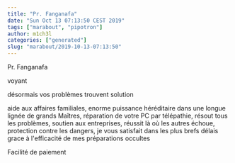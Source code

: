 ```yaml
---
title: "Pr. Fanganafa"
date: "Sun Oct 13 07:13:50 CEST 2019"
tags: ["marabout", "pipotron"]
author: m1ch3l
categories: ["generated"]
slug: "marabout/2019-10-13-07:13:50"
---
```


Pr. Fanganafa

voyant

désormais vos problèmes trouvent solution

aide aux affaires familiales, enorme puissance héréditaire dans une longue lignée de grands Maîtres, réparation de votre PC par télépathie, résout tous les problèmes, soutien aux entreprises, réussit là où les autres échoue, protection contre les dangers, je vous satisfait dans les plus brefs délais grace à l'efficacité de mes préparations occultes

Facilité de paiement
